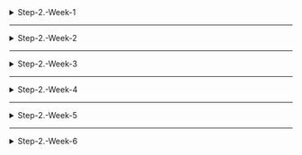 <details>
<summary>Step-2.-Week-1</summary>
<div>
  
## 카카오 테크 캠퍼스 2단계 - FE - 1주차 클론 과제

</br>

## **과제명**

```
1. 쇼핑몰 웹사이트 탐색을 통한 페이지 구성
2. UI 컴포넌트의 명칭과 사용법 익히기
```

</br>

## **과제 설명**

✅**과제 1.**

```
쇼핑몰 웹사이트를 탐색해 어떠한 페이지 구성을 가지고 있는지 체크합니다.
대부분의 쇼핑몰은 다음의 페이지 구성을 가지고 있습니다.

- 메인 페이지
- 상품 검색 결과 페이지
- 개별 상품 상세 페이지
- 주문 목록 페이지
- 결제 페이지
- 결제 완료 페이지
- 장바구니 페이지
- ...

이와 같이 위의 서비스가 동작하는데 필수적인 페이지가 무엇이 있고, 해당 페이지에서 어떠한 기능이 구현되어야 하는지 작성하세요.
그리고 어떠한 디렉터리 구조로 프로젝트를 진행할지 작성해주세요. (README.md 파일에 작성)
```

```
README.md의 예시 형식입니다. 아래를 참고해 작성해주세요.
각 페이지마다 핵심 기능, 기능 상세 설명, 인터페이스 요구사항이 어떤 것이 있을지 고민해서 작성해주세요.

###예시

#페이지별 구성
1. 로그인 페이지
- 핵심 기능: 로그인 요청 및 사용자 로그인 정보 저장
- 기능 상세 설명: 이메일과 비밀번호를 이용해 로그인을 진행하고, 이에 대한 상태 처리를 합니다.
- 인터페이스 요구사항: 이메일 또는 비밀번호에 들어온 값이 적합하지 않은 경우 적절한 알림을 보냅니다.
-- ...

#디렉터리 구조
- public
- src
- components
- hooks
- routes
- styles
- dto
- ...
```

- 필수 페이지 구현기능 작성

  - 메인 페이지
    ![main.png](README%20md%200a5e46a83c284c378bee627f7076910f/main.png)
    - 핵심 기능: 카테고리 및 신상품, 인기 상품 등을 표시
    - 기능 상세 설명: 사용자에게 카테고리 목록을 보여주고, 신상품이나 인기 상품을 추천하여 표시합니다.
    - 인터페이스 요구사항: 페이지 상단에 카테고리 메뉴가 있어서 사용자가 원하는 카테고리로 이동할 수 있어야 합니다. 상품 목록은 페이지 내에서 스크롤이 가능하도록 페이징되어 표시되어야 합니다.
  - 로그인 페이지
    - 핵심 기능: 사용자 로그인 기능
    - 기능 상세 설명: 사용자는 이메일과 비밀번호를 입력하여 로그인할 수 있어야 합니다.
    - 인터페이스 요구사항: 로그인 폼이 제공되어야 하며, 사용자가 잘못된 정보를 입력한 경우 알림 메시지를 표시하여 오류를 알려줍니다.
  - 회원가입 페이지
    ![Untitled](README%20md%200a5e46a83c284c378bee627f7076910f/Untitled.png)
    - 핵심 기능: 사용자 회원가입을 위한 정보 입력 기능
    - 기능 상세 설명: 사용자가 필요한 정보를 입력하여 회원가입을 할 수 있도록 합니다. 이메일, 비밀번호, 이름 등의 정보를 요청할 수 있습니다.
    - 인터페이스 요구사항: 회원가입 폼이 제공되어야 하며, 사용자가 필요한 정보를 입력할 수 있는 입력 필드와 회원가입 버튼이 제공되어야 합니다. 입력한 정보의 유효성을 검사하여 적절한 알림 메시지를 표시해야 합니다.
  - 회원가입 완료 페이지
    - 핵심 기능: 회원가입 완료 메시지 표시 및 로그인 안내
    - 기능 상세 설명: 회원가입이 성공적으로 완료되었다는 메시지를 표시하고, 사용자에게 로그인을 안내합니다.
    - 인터페이스 요구사항: 회원가입 완료 메시지와 로그인 안내 메시지를 표시합니다. 로그인 버튼이나 로그인 페이지로 이동할 수 있는 링크를 제공합니다.
  - 검색 페이지
    ![Untitled](README%20md%200a5e46a83c284c378bee627f7076910f/Untitled%201.png)
    - 핵심 기능: 상품 검색 기능
    - 기능 상세 설명: 사용자가 검색어를 입력하면 관련 상품을 검색하여 표시합니다.
    - 인터페이스 요구사항: 검색어 입력란과 검색 버튼이 제공되어야 하며, 사용자가 입력한 검색어에 따라 실시간으로 추천 검색어 목록이 표시되어야 합니다.
  - 상품 목록 페이지
    ![Untitled](README%20md%200a5e46a83c284c378bee627f7076910f/Untitled%202.png)
    - 핵심 기능: 카테고리별 상품 목록 표시
    - 기능 상세 설명: 선택한 카테고리에 따라 해당 카테고리에 속한 상품 목록을 표시합니다.
    - 인터페이스 요구사항: 상품의 이미지, 제목, 가격 등을 목록 형태로 표시합니다. 페이징 기능을 제공하여 사용자가 다른 페이지로 이동할 수 있도록 합니다.
  - 할인 및 추천상품 페이지
    ![Untitled](README%20md%200a5e46a83c284c378bee627f7076910f/Untitled%203.png)
    - 핵심 기능: 할인된 상품 및 추천상품을 표시하는 기능
    - 기능 상세 설명: 현재 진행 중인 할인 행사에 해당하는 상품들과 사용자에게 추천되는 상품들을 표시합니다.
    - 인터페이스 요구사항: 할인된 상품의 이미지, 제목, 할인 전 가격 및 할인된 가격, 할인율 등의 정보를 표시합니다. 추천상품은 사용자의 이전 구매 기록, 관심사 등을 기반으로 제공될 수 있습니다. 상품 선택 시 개별 상품 상세 페이지로 이동할 수 있는 링크를 제공합니다.
  - 상품 상세 페이지
    ![Untitled](README%20md%200a5e46a83c284c378bee627f7076910f/Untitled%204.png)
    - 핵심 기능: 선택한 상품의 상세 정보 표시 및 주문 기능
    - 기능 상세 설명: 사용자에게 선택한 상품의 상세 정보, 옵션, 가격, 상세 설명, 리뷰 등을 표시합니다. 사용자는 상품을 주문할 수 있어야 합니다.
    - 인터페이스 요구사항: 상품의 이미지, 제목, 가격, 옵션 등을 상세하게 표시합니다. 주문하기 버튼을 제공하여 사용자가 해당 상품을 주문할 수 있도록 합니다.
  - 장바구니 페이지
    ![Untitled](README%20md%200a5e46a83c284c378bee627f7076910f/Untitled%205.png)
    - 핵심 기능: 사용자의 장바구니 내역 표시 및 주문 수정 기능
    - 기능 상세 설명: 사용자의 장바구니에 담긴 상품 목록을 표시하고, 수량을 변경하거나 상품을 삭제할 수 있어야 합니다.
    - 인터페이스 요구사항: 장바구니에 담긴 상품의 이미지, 제목, 가격, 수량 등을 표시합니다. 상품의 수량을 변경하거나 삭제할 수 있는 버튼을 제공합니다. 주문하기 버튼을 제공하여 사용자가 해당 상품을 주문할 수 있도록 합니다.
  - 주문하기 페이지
    ![Group 1.png](README%20md%200a5e46a83c284c378bee627f7076910f/Group_1.png)
    - 핵심 기능: 주문 내역 확인 및 결제 기능
    - 기능 상세 설명: 사용자가 주문한 상품 목록과 총 결제 금액을 표시하고, 다양한 결제 수단을 제공하여 사용자가 결제할 수 있어야 합니다.
    - 인터페이스 요구사항: 주문한 상품의 이미지, 제목, 가격 등을 상세히 표시합니다. 결제 수단 선택을 위한 옵션을 제공하고, 사용자가 언제든지 결제를 취소할 수 있도록 합니다.
  - 결제 페이지
    ![Untitled](README%20md%200a5e46a83c284c378bee627f7076910f/Untitled%206.png)
    ![Untitled](README%20md%200a5e46a83c284c378bee627f7076910f/Untitled%207.png)
    - 핵심 기능: 결제 완료 메시지 및 주문 정보 표시
    - 기능 상세 설명: 결제가 완료되었다는 메시지를 표시하고, 주문한 상품 목록과 결제 금액을 사용자에게 보여줍니다.
    - 인터페이스 요구사항: 결제 완료 메시지와 주문 정보(상품 이미지, 제목, 가격)를 상세히 표시합니다.

- **디렉토리 구조**
  ```
  src/
    |- components/
    |   |- atoms/
    |   |   |- Button/
    |   |   |   |- Button.js
    |   |   |   |- Button.css
    |   |   |
    |   |   |- Input/
    |   |   |   |- Input.js
    |   |   |   |- Input.css
    |   |   |
    |   |   |- Checkbox/
    |   |   |   |- Checkbox.js
    |   |   |   |- Checkbox.css
    |   |   |
    |   |   |- ...
    |   |
    |   |- molecules/
    |   |   |- ProductCard/
    |   |   |   |- ProductCard.js
    |   |   |   |- ProductCard.css
    |   |   |
    |   |   |- LoginForm/
    |   |   |   |- LoginForm.js
    |   |   |   |- LoginForm.css
    |   |   |
    |   |   |- ...
    |   |
    |   |- organisms/
    |   |   |- Header/
    |   |   |   |- Header.js
    |   |   |   |- Header.css
    |   |   |
    |   |   |- Footer/
    |   |   |   |- Footer.js
    |   |   |   |- Footer.css
    |   |   |
    |   |   |- ProductList/
    |   |   |   |- ProductList.js
    |   |   |   |- ProductList.css
    |   |   |
    |   |   |- ...
    |   |
    |   |- templates/
    |   |   |- MainTemplate/
    |   |   |   |- MainTemplate.js
    |   |   |   |- MainTemplate.css
    |   |   |
    |   |   |- ProductDetailTemplate/
    |   |   |   |- ProductDetailTemplate.js
    |   |   |   |- ProductDetailTemplate.css
    |   |   |
    |   |   |- ...
    |   |
    |   |- pages/
    |   |   |- MainPage/
    |   |   |   |- MainPage.js
    |   |   |   |- MainPage.css
    |   |   |
    |   |   |- ProductDetailPage/
    |   |   |   |- ProductDetailPage.js
    |   |   |   |- ProductDetailPage.css
    |   |   |
    |   |   |- ...
    |
    |- styles/
    |   |- variables/
    |   |   |- colors.css
    |   |   |- typography.css
    |   |   |- ...
    |   |
    |   |- mixins/
    |   |   |- flexbox.css
    |   |   |- animations.css
    |   |   |- ...
    |
    |- services/
    |   |- api.js
    |   |- ...
    |
    |- utils/
    |   |- helper.js
    |   |- ...
    |
    |- App.js
    |- index.js
    |- ...
  ```
- **디렉토리 구조 설명**
  - atoms
    - 원자레벨의 컴포넌트를 담고 있는 디렉토리입니다.
    - 가장 작은 단위의 컴포넌트입니다. 다른 컴포넌트를 구성할 때 사용됩니다.
    - BUtton, Input, Checkbox 등
  - molecules
    - 분자 레벨의 컴포넌트를 담고 있는 디렉토리입니다.
    - 원자 컴포넌트들을 조합하여 좀 더 복잡한 기능을 제공하는 컴포넌트입니다.
    - ProductCard, LoginForm 등
  - organism
    - 유기체 레벨의 컴포넌트를 담고 있는 디렉토리입니다.
    - 원자와 분자 컴포넌트들을 조합하여 하나의 독립적인 기능을 수행하는 컴포넌트입니다.
    - Header, Footer 등
  - template
    - 템플릿 레벨의 컴포넌트를 담고 있는 디렉토리입니다.
    - 페이지의 구조를 정의하고, 여러 유기체와 분자 컴포넌트들을 조합하여 ‘완전한 화면’을 구성합니다.
    - MainTemplate, ProductDetailTemplate 등
  - pages
    - 실제로 라우팅되어 보여지는 페이지 컴포넌트들을 담고있는 디렉토리입니다.
    - 각 페이지는 하나 이상의 템플릿 컴포넌트 + 필요한 컴포넌트들을 조합하여 구성됩니다.
    - MainPage, ProductDetailPage 등
  - styles
    - 전역 스타일 파일들을 담고 있는 디렉토리입니다.
    - 색상, 타이포그래피와 같은 변수들을 정의하는 파일들입니다.
    - variables 등
  - services
    - API 호출이나 데이터 처리와 관련된 파일들을 담고 있는 디렉토리입니다.
    - api.js 등과 같은 서비스 관련 함수들을 위치시킬 수 있습니다.
  - utils
    - 각종 유틸리티 함수들을 담고 있는 디렉토리입니다.
    - 데이터 변환, 날짜 형식화 등을 위치시킬 수 있습니다.
  - App.js
    - 리액트 애플리케이션의 루트 컴포넌트입니다.
    - 전역 상태관리와 같은 공통 로직을 처리할 수 있습니다
  - index.js
    - 진입점입니다.
    - App.js를 렌더링합니다.

</br>

✅**과제 2.**

```
프론트 개발자가 다른 프론트 개발자와 소통 및 UI 디자이너와 소통하는데 필수적인 UI 컴포넌트의 명칭과 사용법을 익힙니다.
수업시간에 배운 컴포넌트의 명칭과 사용법 이외에 대표적인 UI 라이브러리 홈페이지를 조사해보면 수많은 컴포넌트가 어떤식으로 동작하는지 확인할 수 있습니다.
리액트 프로젝트를 생성하고, 토스트, 브래드크럼, 캐러셀, 라디오버튼, 토글버튼, 체크리스트를 UI 라이브러리가 아닌 자신만의 방식으로 스타일링하고 상태 관리를 적용해 코드를 작성하세요.
작성된 코드는 레퍼지토리에 업로드하여 멘토님에게 전달해주세요.
```

- 컴포넌트 용어 정리
  ### Bootstrap 5.1.3 기준입니다
  - Accordion
    ![Untitled](README%20md%200a5e46a83c284c378bee627f7076910f/Untitled%208.png)
  - Alerts
    ![Untitled](README%20md%200a5e46a83c284c378bee627f7076910f/Untitled%209.png)
  - Badge
    ![Untitled](README%20md%200a5e46a83c284c378bee627f7076910f/Untitled%2010.png)
  - Breadcrumb
    ![Untitled](README%20md%200a5e46a83c284c378bee627f7076910f/Untitled%2011.png)
  - Buttons
    ![Untitled](README%20md%200a5e46a83c284c378bee627f7076910f/Untitled%2012.png)
  - Button group
    ![Untitled](README%20md%200a5e46a83c284c378bee627f7076910f/Untitled%2013.png)
  - Card
    ![Untitled](README%20md%200a5e46a83c284c378bee627f7076910f/Untitled%2014.png)
  - Carousel
    ![Untitled](README%20md%200a5e46a83c284c378bee627f7076910f/Untitled%2015.png)
  - Close button
    ![Untitled](README%20md%200a5e46a83c284c378bee627f7076910f/Untitled%2016.png)
  - Collapse
    - 사용자 인터페이스에서 접고 펼칠 수 있는 요소를 구현하는 데 사용됩니다.
      ![Untitled](README%20md%200a5e46a83c284c378bee627f7076910f/Untitled%2017.png)
  - Dropdowns
    ![Untitled](README%20md%200a5e46a83c284c378bee627f7076910f/Untitled%2018.png)
  - List group
    ![Untitled](README%20md%200a5e46a83c284c378bee627f7076910f/Untitled%2019.png)
  - Modal
    ![Untitled](README%20md%200a5e46a83c284c378bee627f7076910f/Untitled%2020.png)
  - **Navs & tabs**
    - 내비게이션과 탭을 구성하는 데 사용되는 컴포넌트입니다.
    - 사용자에게 다양한 콘텐츠나 섹션으로 구성된 인터페이스를 제공할 수 있습니다.
      ![Untitled](README%20md%200a5e46a83c284c378bee627f7076910f/Untitled%2021.png)
  - Navbar
    ![Untitled](README%20md%200a5e46a83c284c378bee627f7076910f/Untitled%2022.png)
  - **Offcanvas**
    - 네비게이션 바나, 사이드바를 콘텐츠 영역 밖으로 숨기고 토글 버튼을 통해 나타나게 하는 기능을 제공합니다.
    - 작은 화면이나 모바일 기기에서 공간을 절약할 때 사용됩니다.
      ![Untitled](README%20md%200a5e46a83c284c378bee627f7076910f/Untitled%2023.png)
  - Pagination
    ![Untitled](README%20md%200a5e46a83c284c378bee627f7076910f/Untitled%2024.png)
  - **Placeholders**
    - 예시 데이터를 표시하는 데 사용됩니다.
    - 입력시에 사용자에게 어떤 형식의 데이터를 입력해야 하는 지 알려주기 위해 사용합니다.
      ![Untitled](README%20md%200a5e46a83c284c378bee627f7076910f/Untitled%2025.png)
  - **Popovers**
    - 추가 정보나 컨텐츠를 표시하기 위해 작은 상자 형태의 팝오버를 사용합니다.
    - 사용자가 특정 요소를 가리킬 때 생성됩니다.
      ![Untitled](README%20md%200a5e46a83c284c378bee627f7076910f/Untitled%2026.png)
  - Progress
    ![Untitled](README%20md%200a5e46a83c284c378bee627f7076910f/Untitled%2027.png)
  - **Scrollspy**
    - 웹 페이지의 스크롤 위치에 따라 현재 활성화된 부분을 표시하고 탐색을 돕는 기능을 제공합니다.
    - 사용자가 스크롤시에 스크롤 위치에 따라 해당 메뉴 항목을 표시해줍니다.
      ![Untitled](README%20md%200a5e46a83c284c378bee627f7076910f/Untitled%2028.png)
  - Spinners
    ![Untitled](README%20md%200a5e46a83c284c378bee627f7076910f/Untitled%2029.png)
  - Toasts
    ![Untitled](README%20md%200a5e46a83c284c378bee627f7076910f/Untitled%2030.png)
  - **Tooltips**
    - 마우스를 요소 위로 가져갈 때 해당 요소에 대한 추가정보나 설명을 툴팁 형태로 제공합니다.
    - 간결하고 컴팩트한 정보를 제공할 때 사용합니다.
      ![Untitled](README%20md%200a5e46a83c284c378bee627f7076910f/Untitled%2031.png)
- 컴포넌트 UI

  - 토스트

    - 사용자에게 잠시 보여준 후 사라지는 알림 메시지를 구현하는 데 사용합니다.
    - Toast 함수형 컴포넌트를 사용하였습니다.
    - useEffect 훅을 사용하여 컴포넌트가 마운트될 때 슬라이드 애니메이션을 시작하고, 언마운트될 때 애니메이션을 중지합니다.
    - setTimeout을 설정하여 토스트를 일정 시간 후에 화면에서 내려가도록 하였습니다.
      - 이를 통해 상태 관리 없이 토스트가 동작합니다.

    ```jsx
    import React, { useEffect } from "react";
    import "../styles/toast.css";

    function Toast() {
      useEffect(() => {
        const slideUpElement = document.querySelector(".toast");
        slideUpElement.style.bottom = "1rem";

        const slideDown = () => {
          slideUpElement.style.bottom = "-12.5rem";
        };

        setTimeout(() => {
          slideDown();
        }, 3000);

        // Clean up the timeout
        return () => clearTimeout();
      }, []);

      return <div className="toast"></div>;
    }

    export default Toast;
    ```

  - 브레드크럼

    - 사용자에게 페이지의 경로를 나타낼 때 사용합니다.
    - 단순히 정적인 브레드크럼 구조를 생성하고 렌더링합니다.
    - 경로 항목은 정적인 정보이므로, 상태 관리 혹은 상태 업데이트가 필요하지 않다 생각하여 이렇게 구현하였습니다.

    ```jsx
    import React from "react";
    import "../styles/breadcrumb.css";

    const Breadcrumb = () => {
      return (
        <nav>
          <ol className="breadcrumb-items">
            <li className="breadcrumb-item">
              <a href="#">First</a>
            </li>
            <li className="breadcrumb-item">
              <a href="#">Second</a>
            </li>
            <li className="breadcrumb-item">
              <a href="#">Third</a>
            </li>
            <li className="breadcrumb-item">Fourth</li>
          </ol>
        </nav>
      );
    };

    export default Breadcrumb;
    ```

  - 캐러셀

    - 이미지 슬라이드들을 슬라이드 쇼 형태로 보여주는 데 사용됩니다.
    - 캐러셀 컴포넌트는 현재 슬라이드의 ‘인덱스’를 상태로 관리합니다.
    - 상태 관리를 위해 useState 훅을 사용하고, 인덱스를 저장 및 업데이트합니다.
    - 사용자의 클릭 이벤트를 처리하는 ‘handleSlideClick’을 이용해 상태를 업데이트하고, 슬라이드 컨테이너의 스타일을 조정하여 현재 슬라이드를 표시합니다.
    - slide-1, 2, 3 클래스의 경우엔 slideNumb를 지정해 주었고
      slide-prev, next 클래스의 경우엔 각각 handlePrevSlide, handleNextSlide를 이용해 prevNumb이 slideNumb의 역할을 대신하며 상태 변수로써 계속 새로운 상태값을 계산합니다.

    ```jsx
    import React, { useState } from "react";
    import "../styles/carousel.css";

    const Carousel = () => {
      const [slideNumb, setSlideNumb] = useState(0);

      const handleNextSlide = () => {
        setSlideNumb((prevNumb) => prevNumb + 1);
      };

      const handlePrevSlide = () => {
        setSlideNumb((prevNumb) => prevNumb - 1);
      };

      const handleSlideClick = (slideIndex) => {
        setSlideNumb(slideIndex);
      };

      return (
        <div className="carousel">
          <div
            className="slide-container"
            style={{ transform: `translateX(-${slideNumb * 100}vw)` }}
          >
            <div className="slide-box">
              <img
                src={process.env.PUBLIC_URL + "/images/car1.png"}
                alt="Car 1"
              />
            </div>
            <div className="slide-box">
              <img
                src={process.env.PUBLIC_URL + "/images/car2.png"}
                alt="Car 2"
              />
            </div>
            <div className="slide-box">
              <img
                src={process.env.PUBLIC_URL + "/images/car3.png"}
                alt="Car 3"
              />
            </div>
          </div>
          <button className="slide-prev" onClick={handlePrevSlide}>
            이전
          </button>
          <button className="slide-1" onClick={() => handleSlideClick(0)}>
            1
          </button>
          <button className="slide-2" onClick={() => handleSlideClick(1)}>
            2
          </button>
          <button className="slide-3" onClick={() => handleSlideClick(2)}>
            3
          </button>
          <button className="slide-next" onClick={handleNextSlide}>
            다음
          </button>
        </div>
      );
    };

    export default Carousel;
    ```

  - 라디오버튼

    - 라디오 버튼을 통해 같은 name들 중 하나의 value만 선택할 수 있도록 하는 버튼으로 택1을 해야하는 상황에 사용됩니다.
    - 라디오 버튼들은 ‘checked’ 속성을 통해 선택된 스포츠를 표시하며, ‘onChange’ 이벤트를 통해 선택을 감지합니다.
    - 이벤트 발생시 handleSportChange 함수가 호출되고, selectedSport 상태가 업데이트됩니다. 이 때 useState 훅을 사용합니다.

    ```jsx
    import React, { useState } from "react";

    const Radio = () => {
      const [selectedSport, setSelectedSport] = useState("");

      const handleSportChange = (event) => {
        setSelectedSport(event.target.value);
      };

      return (
        <div className="radio-btn">
          <label>
            <input
              type="radio"
              name="sport"
              value="soccer"
              checked={selectedSport === "soccer"}
              onChange={handleSportChange}
            />
            soccer
          </label>
          <label>
            <input
              type="radio"
              name="sport"
              value="baseball"
              checked={selectedSport === "baseball"}
              onChange={handleSportChange}
            />
            baseball
          </label>
          <label>
            <input
              type="radio"
              name="sport"
              value="basketball"
              checked={selectedSport === "basketball"}
              onChange={handleSportChange}
            />
            basketball
          </label>
        </div>
      );
    };

    export default Radio;
    ```

  - 토글버튼

    - 토글 버튼을 통해 현재 상태를 전환합니다.
    - 상태 변수인 isOn을 사용하여 토글 버튼의 상태를 관리합니다.
    - 버튼이 클릭되면 handleClick 함수가 호출되고, isOn 상태가 false에서 true로 true에서 flase 로 상태를 반전시킵니다.
    - 또한 그 반전 상태에 따라 div 요소에 off 클래스를 탈부착하여 버튼이 동작합니다. 이때 useState 훅이 사용됩니다.

    ```jsx
    import React, { useState } from "react";
    import "../styles/toggle.css";

    function Toggle() {
      const [isOn, setIsOn] = useState(false);

      const handleClick = () => {
        setIsOn((prevIsOn) => !prevIsOn);
      };

      return (
        <div className={`toggle-btn ${isOn ? "off" : ""}`}>
          <button
            className={`toggle ${isOn ? "off" : ""}`}
            onClick={handleClick}
          >
            {isOn ? "off" : "on"}
          </button>
        </div>
      );
    }

    export default Toggle;
    ```

  - 체크리스트

    - 체크리스트 컴포넌트로, 체크박스 항목을 선택 혹은 해제할 때 사용됩니다.
    - Checklist 컴포넌트는 각 체크박스 항목들의 선택 상태를 관리합니다.
    - 각 체크박스는 checkedItems의 객체의 속성에 지정되어있으며, 해당 속성의 값에 따라 체크 여부가 설정됩니다.
    - 체크박스 변경시에 handleCheckboxChange 함수가 호출되며 checkedItems 상태가 업데이트됩니다 이 때 usestate 훅이 이용됩니다.

    ```jsx
    import React, { useState } from "react";

    const Checklist = () => {
      const [checkedItems, setCheckedItems] = useState({});

      const handleCheckboxChange = (event) => {
        const { name, checked } = event.target;
        setCheckedItems((prevState) => ({ ...prevState, [name]: checked }));
      };

      return (
        <div className="checkbox-btn">
          <p>
            <label>
              <input
                type="checkbox"
                name="learningJournal"
                checked={checkedItems.learningJournal}
                onChange={handleCheckboxChange}
              />
              학습일지 작성
            </label>
          </p>
          <p>
            <label>
              <input
                type="checkbox"
                name="checklist"
                checked={checkedItems.checklist}
                onChange={handleCheckboxChange}
              />
              체크리스트 만들기
            </label>
          </p>
          <p>
            <label>
              <input
                type="checkbox"
                name="radioButton"
                checked={checkedItems.radioButton}
                onChange={handleCheckboxChange}
              />
              라디오버튼 만들기
            </label>
          </p>
          <p>
            <label>
              <input
                type="checkbox"
                name="carousel"
                checked={checkedItems.carousel}
                onChange={handleCheckboxChange}
              />
              캐러셀 만들기
            </label>
          </p>
        </div>
      );
    };

    export default Checklist;
    ```

</br>

✅**과제 3.**

```
각 컴포넌트를 시현해 볼 수 있는 페이지를 만드세요.
하나의 페이지에 모든 컴포넌트를 둬도 좋고, 각 페이지별로 분리해도 괜찮습니다.
```

- 시연 영상입니다.
  https://youtube.com/shorts/MBMzKDug_hY?feature=share
- 시연 페이지의 경우 같이 올린 파일을 pull 한 뒤 실행하면 동일한 화면이 렌더링됩니다.

## 리뷰 받고싶은 내용

### 상태관리

- 이번에 제작한 UI 컴포넌트들에선 어떤 방식으로 상태관리들이 가능할지가 궁금합니다.
  - 저의 경우엔 최대한 상태관리를 하려고 여러 기능들을 추가해보려 했으나, 작성해 놓은 것들이 최대여서, 실제 저런 컴포넌트들이 웹상에서 동작시에는 어떻게 유기적으로 상태관리가 적용되는지가 궁금합니다.
- 토글버튼의 경우 그냥 div 안에 button을 넣고 그 둘을 스타일링 하는 방법으로 진행하였는데, pseudo element 단에 들어가서 스타일링 하는 것도 좋을 것 같다고 생각하였습니다. 물론 빠른 작업을 위해서는 Bootstrap, tailwind 등의 UI 라이브러리를 사용하였지만, 불가피하게 멘토님들께서 저러한 버튼을 만들 경우(꼭 토글 버튼이 아니더라도) pseudo element 단까지 들어가서 스타일링을 하시는지 궁금합니다.
- 이건 조금 관심사가 다른 문제이긴 한데, 현업에서 퍼블리셔와 프론트엔드 개발자가 얼마나 구별되는지 궁금합니다. 개인적인 생각으로 프론트엔드 개발자의 덕목은 ‘요구사항’에 충분이 맞춘 퍼블리싱 능력이 있어야 한다! 라고 생각하고 있는데, 복잡한 디자인의 경우에도 해당하는지, 그렇다면 디자인을 보는 눈을 키우기 위해서 추천하시는 것들이 있는지 궁금합니다.

</br>

## **과제 상세 : 수강생들이 과제를 진행할 때, 유념해야할 것**

```
1. README.md 파일은 동료 개발자에게 프로젝트에 쉽게 랜딩하도록 돕는 중요한 소통 수단입니다.
해당 프로젝트에 대해 아무런 지식이 없는 동료들에게 설명하는 것처럼 쉽고, 간결하게 작성해주세요.

2. 좋은 개발자는 디자이너, 기획자, 마케터 등 여러 포지션에 있는 분들과 소통을 잘합니다.
UI 컴포넌트의 명칭과 이를 구현하는 능력은 필수적인 커뮤니케이션 스킬이자 필요사항이니 어떤 상황에서 해당 컴포넌트를 사용하면 좋을지 고민하며 코드를 작성해보세요.
```

</br>

## **코드리뷰 관련: PR시, 아래 내용을 포함하여 코멘트 남겨주세요.**

**1. PR 제목과 내용을 아래와 같이 작성 해주세요.**

> - PR 제목 : 부산대FE\_라이언\_1주차 과제

</br>

</div>
</details>

---

<details>
<summary>Step-2.-Week-2</summary>
<div>

## 카카오 테크 캠퍼스 2단계 - FE - 2주차 클론 과제

</br>

## **과제명**

```
1. 코드 디자인 패턴과 상태 관리
```

</br>

## **과제 설명**

✅**과제 1. 아토믹 컴포넌트 디자인 패턴 사용**

```
- 회원가입, 로그인 페이지 개발에 필요한 컴포넌트를 아토믹 디자인 패턴을 사용해 작성하세요.
- 작성한 컴포넌트는 사용의 편의성을 위해 Props에 적절한 주석을 달아주세요.
```

</br>

✅**과제 2. 회원 가입, 로그인 페이지 개발**

```
- 백엔드 API 문서를 참고하여 회원가입, 로그인 페이지를 개발하세요.
- 각 페이지에는 적합한 값이 입력되도록 하고, 적절하지 않은 값이 들어온 경우 API 요청을 보내기 전에 프론트에서 에러 캐칭을 해주세요.
- 회원가입, 로그인 후에는 메인 페이지로 리다이렉트하세요.
- API 응답 과정에서 로그인이 실패하는 경우, 회원가입이 실패한 경우에 대해서 에러 캐칭도 적용해야 합니다.
```

</br>

✅**과제 3. 상태관리 모듈 적용**

```
- 로그인 후에 사용자의 정보를 상태관리 모듈을 하나 선정해 저장하고 불러올 수 있도록 코드를 작성하세요.
- 사용자가 로그인 상태일 때는 GNB 영역에 로그인 버튼이 보이면 안됩니다.
- 로그아웃시 상태를 초기화하세요.
- 새로고침 시에도 상태를 잃지 않고 유지해야 합니다.
- 일정한 시간이 지나면 로그인 유지가 끝나도록 설정하세요.(예: 1일)
```

</br>

## **과제 상세 : 수강생들이 과제를 진행할 때, 유념해야할 것**

```
1. 아토믹 컴포넌트를 작성할 때 Atoms, Molecules에 반드시 특정한 컴포넌트가 들어갈 필요는 없습니다. 개발자의 주관이 들어갈 수 있는 부분이니 적절한 뎁스로 나누어보세요.

2. API 요청을 보내고, 응답 받을 때 성공 케이스만 생각해 코드를 작성하는 경우가 많습니다. 숨은 에러 케이스는 없을지 한 번 더 고민해보세요.

3. 상태 관리 모듈은 자신이 써보고 싶은 어떤 모듈이던 상관 없습니다. 모듈을 사용해보면서 모듈에 들어가는 미들웨어나 툴도 사용해보세요.
```

</br>

## **코드리뷰 관련: PR시, 아래 내용을 포함하여 코멘트 남겨주세요.**

**1. PR 제목과 내용을 아래와 같이 작성 해주세요.**

> - PR 제목 : 부산대FE\_라이언\_2주차 과제

</br>

**2. PR 내용 :**

> - 코드 작성하면서 어려웠던 점
> - 코드 리뷰 시, 멘토님이 중점적으로 리뷰해줬으면 하는 부분

</div>
</details>

---

<details>
<summary>Step-2.-Week-3</summary>
<div>

## 카카오 테크 캠퍼스 2단계 - FE - 3주차 클론 과제

</br>

## **과제명**

```
1. 비동기 통신 활용과 레이아웃
```

</br>

## **과제 설명**

✅**과제 1. 상품 목록 페이지 개발**

```
- 백엔드 API 문서를 참고하여 상품 목록 페이지를 개발하세요.
- 페이지네이션을 이용해 페이지 값을 증가시켜가며 조회될 수 있도록 코드를 작성해주세요.
- 데이터 로딩 과정에 로더를 구현하세요.
- 데이터 불러오기를 할 때 react-query를 사용해보세요.
```

</br>

✅**과제 2. 스켈레톤과 로더**

```
- 컴포넌트에 props를 전달해 데이터 로딩 중 스켈레톤 또는 로더가 적용될 수 있도록 코드를 작성해보세요.
- 상품 목록 카드에 스켈레톤을 적용하세요.
- 페이지 전체에 대한 로딩이 진행될 때는 글로벌 로더를 적용해보세요.(적절한 모듈을 찾아 적용해도 좋습니다.)
```

</br>

✅**과제 3. 백엔드 상태 코드 반응**

```
- API 응답에 대해 전처리 하는 코드를 작성해보세요.
- 200, 300, 400, 500번 대의 상태 코드별 에러 캐칭이 필요한 경우라면 해당 함수에서 먼저 실행되도록 코드를 작성합니다.
- react-query에서 전처리하는 방식이 있다면 해당 방식을 적용하거나 또는 별도의 함수나 클래스를 만들어 관리를 시도해보면 됩니다.
```

</br>

## **과제 상세 : 수강생들이 과제를 진행할 때, 유념해야할 것**

```
1. 스켈레톤과 로더를 바텀부터 만들기보단 Codepen 등을 참고해 구현하고, Props를 통한 실제 적용에 집중해주세요.
2. 과제 3번을 해결할 때 Facade pattern을 참고해보세요.
3. 과제 1번을 해결할 때 react-query를 사용해보되 전체 프로젝트에 react-query를 적용할 필요는 없습니다. 하나 이상의 API 요청에 적용해보세요.
```

</br>

## **코드리뷰 관련: PR시, 아래 내용을 포함하여 코멘트 남겨주세요.**

**1. PR 제목과 내용을 아래와 같이 작성 해주세요.**

> - PR 제목 : 부산대FE\_라이언\_3주차 과제

</br>

**2. PR 내용 :**

> - 코드 작성하면서 어려웠던 점
> - 코드 리뷰 시, 멘토님이 중점적으로 리뷰해줬으면 하는 부분

</div>
</details>

---

<details>
<summary>Step-2.-Week-4</summary>
<div>
  
## 카카오 테크 캠퍼스 2단계 - FE - 4주차 클론 과제
</br>

## **과제명**

```
상세 페이지 개발과 라이브러리
```

</br>

## **과제 설명**

✅**과제 1. 상품 상세 페이지 개발**

```
- 백엔드 API 문서를 참고하여 상품 상세 페이지를 개발하세요.
- 한 개의 UI 라이브러리를 선정해 사용해보세요.
- 적절하지 않은 상품 ID 값이 들어오거나 찾을 수 없는 상품일 때 404 페이지 또는 "상품을 찾을 수 없습니다."라는 메시지가 있는 페이지로 이동될 수 있도록 코드를 작성하세요.
- 데이터 로딩이 완료될 때까지 로더를 적용하세요.
- '장바구니 담기' 버튼과 '구매' 버튼을 나누어 배치하세요.
```

</br>

✅**과제 2. 장바구니 페이지 개발**

```
- 백엔드 API 문서를 참고하여 장바구니 페이지를 개발하세요.
- 담아둔 상품에 대해 조회, 수량 변경, 항목 삭제가 구현되어야 합니다.
- '결제하기' 버튼을 만들고, 클릭시 결제 페이지로 이동될 수 있도록 개발하세요.
- 다른 모든 페이지와 마찬가지로 비동기 데이터 요청이 발생하니 로더 또는 스켈레톤을 통해 장바구니 목록을 불러올 때 로딩 상태를 표시하세요.
```

</br>

## **과제 상세 : 수강생들이 과제를 진행할 때, 유념해야할 것**

```
1. UI 라이브러리를 사용할 때 모든 구성요소에 UI 라이브러리의 규칙을 적용할 필요는 없습니다. UI 라이브러리의 사용법을 익히고, 하나 이상의 컴포넌트에 적용해봅니다.
```

</br>

## **코드리뷰 관련: PR시, 아래 내용을 포함하여 코멘트 남겨주세요.**

**1. PR 제목과 내용을 아래와 같이 작성 해주세요.**

> - PR 제목 : 부산대FE\_라이언\_4주차 과제

</br>

**2. PR 내용 :**

> - 코드 작성하면서 어려웠던 점
> - 코드 리뷰 시, 멘토님이 중점적으로 리뷰해줬으면 하는 부분

</div>
</details>

---

<details>
<summary>Step-2.-Week-5</summary>
<div>

## 카카오 테크 캠퍼스 2단계 - FE - 5주차 클론 과제

</br>

## **과제명**

```
주문 결제 개발
```

</br>

## **과제 설명**

✅**과제 1. 주문 결제 페이지 개발**

```
- 백엔드 API 문서를 참고하여 주문 결제 페이지를 개발하세요.
- 결제 페이지에서는 결제 전 결제 상세 정보에 대한 데이터를 조회하고, 결제를 확정하는 기능 2가지에 중점을 둡니다.
```

</br>

✅**과제 2. 테스트 결제**

```
- 한 개의 PG 서비스 또는 PG 서비스를 돕는 서드파티 앱을 사용해 개발합니다.
- 테스트 환경에서 결제를 성공해야 합니다.
- 결제가 실패하는 경우(잔고 부족, 결제 정보 불일치 등)에 대해 에러 캐칭을 적용하세요.
- 다양한 에러 상황에 대해 주석으로 에러 상황과 대응 방식을 설명해주세요.
```

</br>

## **과제 상세 : 수강생들이 과제를 진행할 때, 유념해야할 것**

```
1. 결제를 구현할 때 새로운 모듈을 학습하는데 있어서 생각보다 시간 소요가 클 것입니다. 또한 몇몇의 PG사에서 제공하는 SDK의 경우 리액트와 호환성이 나쁜 경우도 있습니다.
2. 테스트 결제시에 실제 비용이 나가는 것처럼 보이는 경우도 있습니다. PG사마다 정책이 다르지만 대부분 테스트 금액은 1일 이내로 환급받는 구조입니다.
3. 결제시에는 생각보다 많은 데이터를 하나의 페이로드에 담아 전달해야 합니다. 이 과정에서 데이터가 적절하지 않은 값이 들어갈 가능성이 높고, 코드가 복잡해질 수 있습니다. 기능 단위를 나누어 함수형 프로그래밍을 시도해보는게 도움이 될 수 있습니다.
```

</br>

## **코드리뷰 관련: PR시, 아래 내용을 포함하여 코멘트 남겨주세요.**

**1. PR 제목과 내용을 아래와 같이 작성 해주세요.**

> - PR 제목 : 부산대FE\_라이언\_5주차 과제

</br>

**2. PR 내용 :**

> - 코드 작성하면서 어려웠던 점
> - 코드 리뷰 시, 멘토님이 중점적으로 리뷰해줬으면 하는 부분

</div>
</details>

---

<details>
<summary>Step-2.-Week-6</summary>
<div>

## 카카오 테크 캠퍼스 2단계 - FE - 6주차 클론 과제

</br>

## **과제명**

```
프로젝트 마무리
```

</br>

## **과제 설명**

✅**과제 1. 배포**

```
- 카카오 배포환경을 통해 배포를 진행합니다.
- 계정을 생성하고 자신의 레포지토리를 연결해 배포합니다.
- 배포 레벨에서 사용될 환경 변수는 인스턴스에 적용되도록 직접 설정해줍니다.
- 배포에 사용될 브랜치는 개발 브랜치와 꼭 분리합니다.
```

</br>

✅**과제 2. 프로젝트 마무리**

```
- 모든 핵심 기능이 정상 작동되도록 숨은 버그와 기능을 점검합니다.
- 특정한 파일이 너무 크다면, 코드 내의 함수를 다른 파일로 옮겨 import / export 하는 등 코드 리펙터링을 진행합니다.
- 개발 환경과 배포 환경 모두 버그가 없는지 체크합니다.
```

</br>

✅**과제 3. README.md 정리**

```
- 배포한 환경에 대해 구체적인 설명을 남겨주세요.
- 포함될 내용은 배포 순서, 배포에 영향 받는 브랜치, 배포시 주의 사항, 배포 환경 등 다른 개발자가 해당 프로젝트를 인수인계 받았을 때 문제가 없도록 꼼꼼히 작성합니다.
```

</br>

## **과제 상세 : 수강생들이 과제를 진행할 때, 유념해야할 것**

```
1. 많은 서비스가 개발 레벨에서는 잘 작동하다가도 배포 단계에서 에러를 만나는 경우가 많습니다. 배포 후에 기능을 하나하나 점검해보고, 여러 환경에서 시도해보세요.

2. 배포된 환경을 하나의 브라우저에서만 테스트하지 말고, 최대한 다양한 디바이스와 브라우저에서 테스트해보세요. 삼성 브라우저, 아이폰 사파리, 데스크탑이라면 크롬, 사파리, 파이어폭스 등으로 테스트해보세요.

3. 코드를 시간이 지나서 보면 어떤 목적으로, 왜 만들었는지 알아보기 힘든 경우가 많습니다. 기본적인 내용이라 생각한 부분도 주석을 달아주세요.
```

</br>

## **코드리뷰 관련: PR시, 아래 내용을 포함하여 코멘트 남겨주세요.**

**1. PR 제목과 내용을 아래와 같이 작성 해주세요.**

> - PR 제목 : 부산대FE\_라이언\_6주차 과제

</br>

**2. PR 내용 :**

> - 코드 작성하면서 어려웠던 점
> - 코드 리뷰 시, 멘토님이 중점적으로 리뷰해줬으면 하는 부분

</div>
</details>
